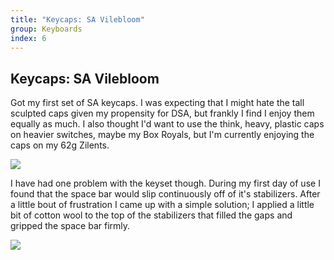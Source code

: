 ```yaml
---
title: "Keycaps: SA Vilebloom"
group: Keyboards
index: 6
---
```


## Keycaps: SA Vilebloom

Got my first set of SA keycaps. I was expecting that I might hate the tall sculpted caps given my propensity for DSA, but frankly I find I enjoy them equally as much. I also thought I'd want to use the think, heavy, plastic caps on heavier switches, maybe my Box Royals, but I'm currently enjoying the caps on my 62g Zilents.

![](flickr://48030841717)

I have had one problem with the keyset though. During my first day of use I found that the space bar would slip continuously off of it's stabilizers. After a little bout of frustration I came up with a simple solution; I applied a little bit of cotton wool to the top of the stabilizers that filled the gaps and gripped the space bar firmly.

![](flickr://48030841302)
